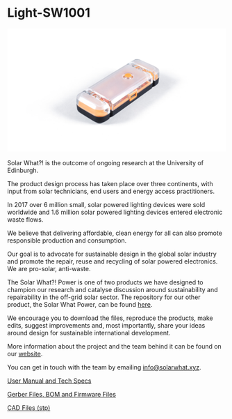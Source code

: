 # Light-SW1001

![Solar What Light Hero Image](Images/Solar%20What%20Light%20white%20background.jpg)

Solar What?! is the outcome of ongoing research at the University of Edinburgh.

The product design process has taken place over three continents, with input from solar technicians, end users and energy access practitioners.

In 2017 over 6 million small, solar powered lighting devices were sold worldwide and 1.6 million solar powered lighting devices entered electronic waste flows.

We believe that delivering affordable, clean energy for all can also promote responsible production and consumption.

Our goal is to advocate for sustainable design in the global solar industry and promote the repair, reuse and recycling of solar powered electronics. We are pro-solar, anti-waste.

The Solar What?! Power is one of two products we have designed to champion our research and catalyse discussion around sustainability and repairability in the off-grid solar sector. The repository for our other product, the Solar What Power, can be found [here](https://github.com/SolarWhat/Power-SW2001 "here").

We encourage you to download the files, reproduce the products, make edits, suggest improvements and, most importantly, share your ideas around design for sustainable international development.  

More information about the project and the team behind it can be found on our [website](http://www.solarwhat.xyz/index.php "website").

You can get in touch with the team by emailing info@solarwhat.xyz. 


[User Manual and Tech Specs](http://www.solarwhat.xyz/resources.php "User Manual and Tech Specs")

[Gerber Files, BOM and Firmware Files](https://github.com/SolarWhat/Light-SW1001/tree/master/PCB%20Files "Gerber Files, BOM and Firmware Files")

[CAD Files (stp)](https://github.com/SolarWhat/Light-SW1001/blob/master/Solar%20What%20Light%20Assembly.stp "CAD Files (stp)")
